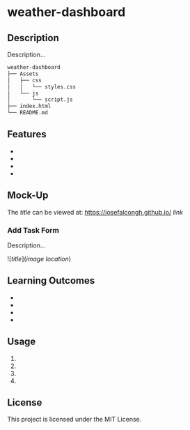 # weather-dashboard

## Description

Description...

```md
weather-dashboard
├── Assets
│   ├── css
│   │   └── styles.css
│   └── js
│       └── script.js
├── index.html
└── README.md
```

## Features

-
-
-
-

## Mock-Up

The *title* can be viewed at: https://josefalcongh.github.io/ *link*

### Add Task Form

Description...

![*title*](*image location*)

## Learning Outcomes

-
-
-
-

## Usage

1.
2.
3.
4.

## License

This project is licensed under the MIT License.